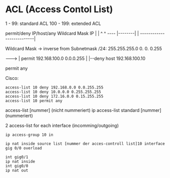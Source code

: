 # ACL (Access Contol List)

1 - 99: standard ACL
100 - 199: extended ACL

permit/deny IP/host/any Wildcard Mask IP
					\|      |             ^                     ^
					---- |--------|                         |
						   --------------------------|

Wildcard Mask -> inverse from Subnetmask
/24: 255.255.255.0
		   0.    0.    0.255

--->
|   permit 192.168.100.0 0.0.0.255
|
|--deny host 192.168.100.10

permit any

Cisco:
~~~cisco
access-list 10 deny 192.168.0.0 0.0.255.255
access-list 10 deny 10.0.0.0 0.255.255.255
access-list 10 deny 172.16.0.0 0.15.255.255
access-list 10 permit any
~~~

access-list \[nummer] (nicht nummeriert)
ip access-list standard \[nummer] (nummeriert)

2 access-list for each interface (incomming/outgoing)

~~~cisco
ip access-group 10 in
~~~

~~~cisco
ip nat inside source list [nummer der acces-controll list]10 interface gig 0/0 overload

int gig0/1
ip nat inside
int gig0/0
ip nat out
~~~
